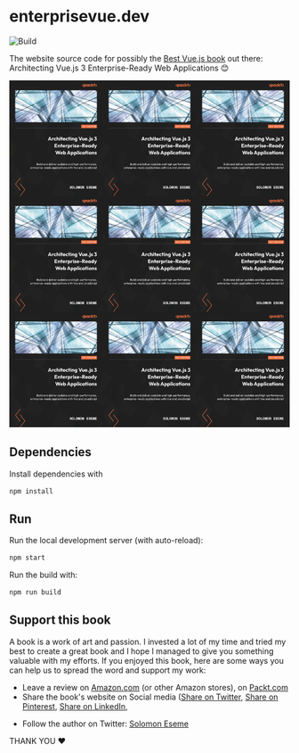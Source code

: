 # enterprisevue.dev

![Build](https://github.com/nodejs-design-patterns-book/nodejsdesignpatterns.com/workflows/Build/badge.svg)

The website source code for possibly the [Best Vue.js book](https://www.enterprisevue.dev/) out there: Architecting Vue.js 3 Enterprise-Ready Web Applications 😊

[![Architecting Vue.js 3 Enterprise-Ready Web Applications 1rd edition](./src/architecting-enterprise-vue.jpeg)](https://www.enterprisevue.dev/)

## Dependencies

Install dependencies with

```bash
npm install
```

## Run

Run the local development server (with auto-reload):

```bash
npm start
```

Run the build with:

```bash
npm run build
```

## Support this book

A book is a work of art and passion. I invested a lot of my time and tried my best to create a great book and I hope I managed to give you something valuable with my efforts. If you enjoyed this book, here are some ways you can help us to spread the word and support my work:

- Leave a review on [Amazon.com](https://amzn.to/3mIAVhA) (or other Amazon stores), on [Packt.com](https://www.packtpub.com/product/architecting-vuejs-3-enterprise-ready-web-applications/9781801073905)
- Share the book's website on Social media ([Share on Twitter](https://twitter.com/intent/tweet?text=Check%20out%20Architecting%20Vue.js%203%20Enterprise-Ready%20Web%20Applications%20if%20you%20want%20to%20take%20your%20Vue.js%20knowledge%20to%20the%20next%20level:%20%20https://www.enterprisevue.dev/), [Share on Pinterest](https://www.pinterest.com/pin-builder/?description=Check%20out%20Architecting%20Vue.js%203%20Enterprise-Ready%20Web%20Applications%20if%20you%20want%20to%20take%20your%20Vue.js%20knowledge%20to%20the%20next%20level:%20%20&media=https%3A%2F%2Fwww.enterprisevue.dev%2Fimg%2Farchitecting-enterprise-vue.jpeg&method=button&url=https://www.enterprisevue.dev/), [Share on LinkedIn](http://www.linkedin.com/shareArticle?mini=true&url=https%3A%2F%2Fwww.architecting.io%2F&title=Check%20out%20Architecting%20Vue.js%203%20Enterprise-Ready%20Web%20Applications%20if%20you%20want%20to%20take%20your%20Vue.js%20knowledge%20to%20the%20next%20level%3A%20),
<!-- - Check out and follow this project on [Product Hunt](#) and [Indie Hackers](#) -->
- Follow the author on Twitter: [Solomon Eseme](https://twitter.com/kaperskyguru)

THANK YOU ❤️
